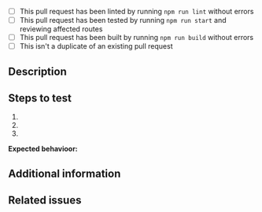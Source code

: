 <!-- markdownlint-disable MD041 -->

* [ ] This pull request has been linted by running `npm run lint` without errors
* [ ] This pull request has been tested by running `npm run start` and reviewing affected routes
* [ ] This pull request has been built by running `npm run build` without errors
* [ ] This isn't a duplicate of an existing pull request

## Description

<!-- A description of the pull request -->

## Steps to test

1. <!-- First step -->
2. <!-- Second step -->
3. <!-- and so on... -->

**Expected behavioor:** <!-- What should happen -->

## Additional information

<!-- Please provide any additional information that can help us review your contribution. -->

## Related issues

<!-- If this pull request resolves an issue, please indicate the issue number here, e.g. 'Resolves #42' -->
